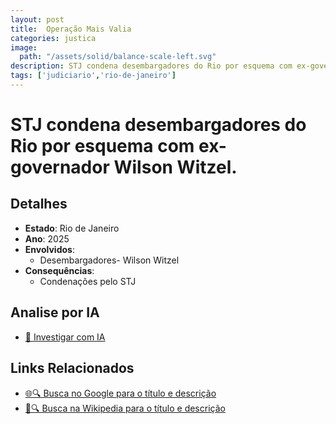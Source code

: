 ```yaml
---
layout: post
title:  Operação Mais Valia
categories: justica
image:
  path: "/assets/solid/balance-scale-left.svg"
description: STJ condena desembargadores do Rio por esquema com ex-governador Wilson Witzel.DesembargadoresWilson Witzel
tags: ['judiciario','rio-de-janeiro']
---
```


# STJ condena desembargadores do Rio por esquema com ex-governador Wilson Witzel.

## Detalhes
- **Estado**: Rio de Janeiro
- **Ano**: 2025
- **Envolvidos**:
  - Desembargadores- Wilson Witzel
- **Consequências**:
  - Condenações pelo STJ

## Analise por IA
- [🤖 Investigar com IA](https://www.perplexity.ai/search?q=Opera%C3%A7%C3%A3o%20Mais%20Valia%20STJ%20condena%20desembargadores%20do%20Rio%20por%20esquema%20com%20ex-governador%20Wilson%20Witzel.%20Rio%20de%20Janeiro)

## Links Relacionados
- [🌐🔍 Busca no Google para o título e descrição](https://www.google.com/search?q=Opera%C3%A7%C3%A3o%20Mais%20Valia%20STJ%20condena%20desembargadores%20do%20Rio%20por%20esquema%20com%20ex-governador%20Wilson%20Witzel.%20Rio%20de%20Janeiro)
- [📖🔍 Busca na Wikipedia para o título e descrição](https://pt.wikipedia.org/w/index.php?search=Opera%C3%A7%C3%A3o%20Mais%20Valia%20STJ%20condena%20desembargadores%20do%20Rio%20por%20esquema%20com%20ex-governador%20Wilson%20Witzel.%20Rio%20de%20Janeiro)

